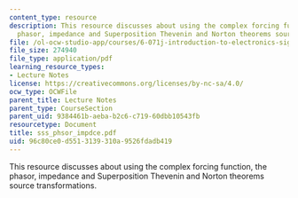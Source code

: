 ```yaml
---
content_type: resource
description: This resource discusses about using the complex forcing function, the
  phasor, impedance and Superposition Thevenin and Norton theorems source transformations.
file: /ol-ocw-studio-app/courses/6-071j-introduction-to-electronics-signals-and-measurement-spring-2006/96c80ce0d5513139310a9526fdadb419_sss_phsor_impdce.pdf
file_size: 274940
file_type: application/pdf
learning_resource_types:
- Lecture Notes
license: https://creativecommons.org/licenses/by-nc-sa/4.0/
ocw_type: OCWFile
parent_title: Lecture Notes
parent_type: CourseSection
parent_uid: 9384461b-aeba-b2c6-c719-60dbb10543fb
resourcetype: Document
title: sss_phsor_impdce.pdf
uid: 96c80ce0-d551-3139-310a-9526fdadb419
---
```

This resource discusses about using the complex forcing function, the phasor, impedance and Superposition Thevenin and Norton theorems source transformations.